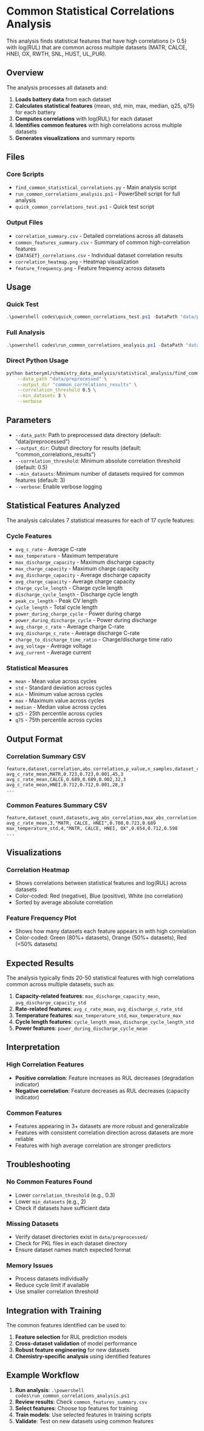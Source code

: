 # Common Statistical Correlations Analysis

This analysis finds statistical features that have high correlations (> 0.5) with log(RUL) that are common across multiple datasets (MATR, CALCE, HNEI, OX, RWTH, SNL, HUST, UL_PUR).

## Overview

The analysis processes all datasets and:
1. **Loads battery data** from each dataset
2. **Calculates statistical features** (mean, std, min, max, median, q25, q75) for each battery
3. **Computes correlations** with log(RUL) for each dataset
4. **Identifies common features** with high correlations across multiple datasets
5. **Generates visualizations** and summary reports

## Files

### Core Scripts
- `find_common_statistical_correlations.py` - Main analysis script
- `run_common_correlations_analysis.ps1` - PowerShell script for full analysis
- `quick_common_correlations_test.ps1` - Quick test script

### Output Files
- `correlation_summary.csv` - Detailed correlations across all datasets
- `common_features_summary.csv` - Summary of common high-correlation features
- `{DATASET}_correlations.csv` - Individual dataset correlation results
- `correlation_heatmap.png` - Heatmap visualization
- `feature_frequency.png` - Feature frequency across datasets

## Usage

### Quick Test
```powershell
.\powershell codes\quick_common_correlations_test.ps1 -DataPath "data/preprocessed" -Verbose
```

### Full Analysis
```powershell
.\powershell codes\run_common_correlations_analysis.ps1 -DataPath "data/preprocessed" -CorrelationThreshold 0.5 -MinDatasets 3
```

### Direct Python Usage
```bash
python batteryml/chemistry_data_analysis/statistical_analysis/find_common_statistical_correlations.py \
    --data_path "data/preprocessed" \
    --output_dir "common_correlations_results" \
    --correlation_threshold 0.5 \
    --min_datasets 3 \
    --verbose
```

## Parameters

- `--data_path`: Path to preprocessed data directory (default: "data/preprocessed")
- `--output_dir`: Output directory for results (default: "common_correlations_results")
- `--correlation_threshold`: Minimum absolute correlation threshold (default: 0.5)
- `--min_datasets`: Minimum number of datasets required for common features (default: 3)
- `--verbose`: Enable verbose logging

## Statistical Features Analyzed

The analysis calculates 7 statistical measures for each of 17 cycle features:

### Cycle Features
- `avg_c_rate` - Average C-rate
- `max_temperature` - Maximum temperature
- `max_discharge_capacity` - Maximum discharge capacity
- `max_charge_capacity` - Maximum charge capacity
- `avg_discharge_capacity` - Average discharge capacity
- `avg_charge_capacity` - Average charge capacity
- `charge_cycle_length` - Charge cycle length
- `discharge_cycle_length` - Discharge cycle length
- `peak_cv_length` - Peak CV length
- `cycle_length` - Total cycle length
- `power_during_charge_cycle` - Power during charge
- `power_during_discharge_cycle` - Power during discharge
- `avg_charge_c_rate` - Average charge C-rate
- `avg_discharge_c_rate` - Average discharge C-rate
- `charge_to_discharge_time_ratio` - Charge/discharge time ratio
- `avg_voltage` - Average voltage
- `avg_current` - Average current

### Statistical Measures
- `mean` - Mean value across cycles
- `std` - Standard deviation across cycles
- `min` - Minimum value across cycles
- `max` - Maximum value across cycles
- `median` - Median value across cycles
- `q25` - 25th percentile across cycles
- `q75` - 75th percentile across cycles

## Output Format

### Correlation Summary CSV
```csv
feature,dataset,correlation,abs_correlation,p_value,n_samples,dataset_count
avg_c_rate_mean,MATR,0.723,0.723,0.001,45,3
avg_c_rate_mean,CALCE,0.689,0.689,0.002,32,3
avg_c_rate_mean,HNEI,0.712,0.712,0.001,28,3
...
```

### Common Features Summary CSV
```csv
feature,dataset_count,datasets,avg_abs_correlation,max_abs_correlation,min_abs_correlation
avg_c_rate_mean,3,"MATR, CALCE, HNEI",0.708,0.723,0.689
max_temperature_std,4,"MATR, CALCE, HNEI, OX",0.654,0.712,0.598
...
```

## Visualizations

### Correlation Heatmap
- Shows correlations between statistical features and log(RUL) across datasets
- Color-coded: Red (negative), Blue (positive), White (no correlation)
- Sorted by average absolute correlation

### Feature Frequency Plot
- Shows how many datasets each feature appears in with high correlation
- Color-coded: Green (80%+ datasets), Orange (50%+ datasets), Red (<50% datasets)

## Expected Results

The analysis typically finds 20-50 statistical features with high correlations common across multiple datasets, such as:

1. **Capacity-related features**: `max_discharge_capacity_mean`, `avg_discharge_capacity_std`
2. **Rate-related features**: `avg_c_rate_mean`, `avg_discharge_c_rate_std`
3. **Temperature features**: `max_temperature_std`, `max_temperature_max`
4. **Cycle length features**: `cycle_length_mean`, `discharge_cycle_length_std`
5. **Power features**: `power_during_discharge_cycle_mean`

## Interpretation

### High Correlation Features
- **Positive correlation**: Feature increases as RUL decreases (degradation indicator)
- **Negative correlation**: Feature decreases as RUL decreases (capacity indicator)

### Common Features
- Features appearing in 3+ datasets are more robust and generalizable
- Features with consistent correlation direction across datasets are more reliable
- Features with high average correlation are stronger predictors

## Troubleshooting

### No Common Features Found
- Lower `correlation_threshold` (e.g., 0.3)
- Lower `min_datasets` (e.g., 2)
- Check if datasets have sufficient data

### Missing Datasets
- Verify dataset directories exist in `data/preprocessed/`
- Check for PKL files in each dataset directory
- Ensure dataset names match expected format

### Memory Issues
- Process datasets individually
- Reduce cycle limit if available
- Use smaller correlation threshold

## Integration with Training

The common features identified can be used to:
1. **Feature selection** for RUL prediction models
2. **Cross-dataset validation** of model performance
3. **Robust feature engineering** for new datasets
4. **Chemistry-specific analysis** using identified features

## Example Workflow

1. **Run analysis**: `.\powershell codes\run_common_correlations_analysis.ps1`
2. **Review results**: Check `common_features_summary.csv`
3. **Select features**: Choose top features for training
4. **Train models**: Use selected features in training scripts
5. **Validate**: Test on new datasets using common features
